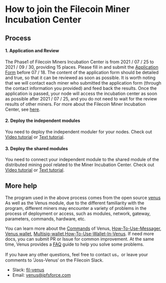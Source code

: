 
# How to join the Filecoin Miner Incubation Center

## Process

#### 1. Application and Review

The Phase1 of Filecoin Miners Incubation Center is from 2021 / 07 / 25 to 2021 / 09 / 30, providing 15 places. Please fill in and submit the [Application Form](http://venusteam.mikecrm.com/1lmpQtj) before 07 / 18. The content of the application form should be detailed and true, so that it can be reviewed as soon as possible. It is worth noting that we will contact each miner who submitted the application form (through the contact information you provided) and feed back the results. Once the application is passed, your node will access the incubation center as soon as possible after 2021 / 07 / 25, and you do not need to wait for the review results of other miners. For more about the Filecoin Miner Incubation Center, see [here](./README.md).

#### 2. Deploy the independent modules

You need to deploy the independent moduler for your nodes. Check out [Video tutorial]() or [Text tutorial]().

#### 3. Deploy the shared modules
You need to connect your independent module to the shared module of the distributed mining pool related to the Miner Incubation Center. Check out [Video tutorial]() or [Text tutorial]().

## More help
The program used in the above process comes from the open source [venus](https://github.com/filecoin-project/venus/releases) As well as the Venus module, due to the different familiarity with the program, different miners may encounter a variety of problems in the process of deployment or access, such as modules, network, gateway, parameters, commands, hardware, etc.

You can learn more about the [Commands](https://github.com/filecoin-project/venus-docs/blob/master/docs/Commands.md) of Venus, [How-To-Use-Messager](https://github.com/filecoin-project/venus-docs/blob/master/docs/How-To-Use-Messager.md), [Venus wallet](https://github.com/filecoin-project/venus-docs/blob/master/docs/Venus%20wallet.md), [Multisig-wallet](https://github.com/filecoin-project/venus-docs/blob/master/docs/Multisig-wallet.md),[How-To-Use-Wallet-In-Venus](https://github.com/filecoin-project/venus-docs/blob/master/docs/How-To-Use-Wallet-In-Venus.md). If need more docs, you can submit PR or Issue for common improvement. At the same time, Venus provides a [FAQ](https://github.com/filecoin-project/venus-docs/blob/master/docs/Troubleshooting-%26-FAQ.md) guide to help you solve some problems.

If you have any other questions, feel free to contact us，or leave your comments to ’Joss-Venus‘ on the Filecoin Slack.

- Slack: [fil-venus](https://filecoinproject.slack.com/archives/CEHHJNJS3)
- Email: [venus@ipfsforce.com](venus@ipfsforce.com)
